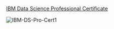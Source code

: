 [IBM Data Science Professional Certificate](https://coursera.org/verify/professional-cert/597NHDDRZJ4W)

![IBM-DS-Pro-Cert1](https://user-images.githubusercontent.com/107760967/216777873-fdcce295-bee4-414c-9026-a62b14c980ba.jpg)
